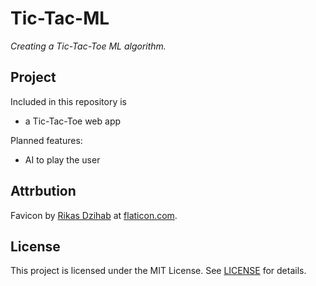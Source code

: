# Tic-Tac-ML

*Creating a Tic-Tac-Toe ML algorithm.*


## Project

Included in this repository is
- a Tic-Tac-Toe web app

Planned features:
- AI to play the user 

## Attrbution

Favicon by <a href="https://www.flaticon.com/authors/rikas-dzihab">Rikas Dzihab</a> at <a href="https://www.flaticon.com">flaticon.com</a>.
 

## License

This project is licensed under the MIT License. See [LICENSE](LICENSE) for details.